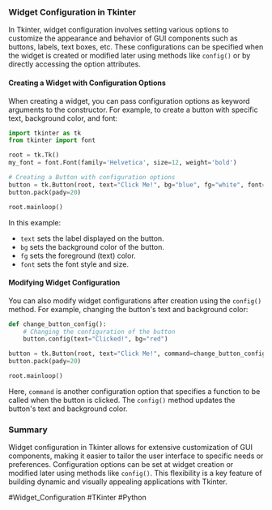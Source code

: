 ### Widget Configuration in Tkinter

In Tkinter, widget configuration involves setting various options to customize the appearance and behavior of GUI components such as buttons, labels, text boxes, etc. These configurations can be specified when the widget is created or modified later using methods like `config()` or by directly accessing the option attributes.

#### Creating a Widget with Configuration Options

When creating a widget, you can pass configuration options as keyword arguments to the constructor. For example, to create a button with specific text, background color, and font:

```python
import tkinter as tk
from tkinter import font

root = tk.Tk()
my_font = font.Font(family='Helvetica', size=12, weight='bold')

# Creating a Button with configuration options
button = tk.Button(root, text="Click Me!", bg="blue", fg="white", font=my_font)
button.pack(pady=20)

root.mainloop()
```

In this example:
- `text` sets the label displayed on the button.
- `bg` sets the background color of the button.
- `fg` sets the foreground (text) color.
- `font` sets the font style and size.

#### Modifying Widget Configuration

You can also modify widget configurations after creation using the `config()` method. For example, changing the button's text and background color:

```python
def change_button_config():
    # Changing the configuration of the button
    button.config(text="Clicked!", bg="red")

button = tk.Button(root, text="Click Me!", command=change_button_config)
button.pack(pady=20)

root.mainloop()
```

Here, `command` is another configuration option that specifies a function to be called when the button is clicked. The `config()` method updates the button's text and background color.

### Summary

Widget configuration in Tkinter allows for extensive customization of GUI components, making it easier to tailor the user interface to specific needs or preferences. Configuration options can be set at widget creation or modified later using methods like `config()`. This flexibility is a key feature of building dynamic and visually appealing applications with Tkinter.

#Widget_Configuration #TKinter #Python